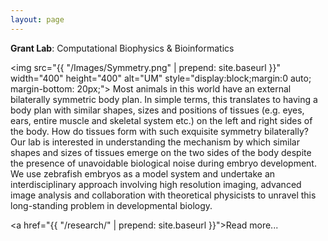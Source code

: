```yaml
---
layout: page
---
```


<section class="intro">
  <div class="grid">
    <div class="unit whole center-on-mobiles">
      <p class="first"><strong>Grant Lab</strong>: Computational Biophysics & Bioinformatics </p>
    </div>
  </div>
</section>

<img src="{{ "/Images/Symmetry.png" | prepend: site.baseurl }}" width="400" height="400" alt="UM" style="display:block;margin:0 auto; margin-bottom: 20px;">
Most animals in this world have an external bilaterally symmetric body plan. In simple terms, this translates to having a body plan with similar shapes, sizes and positions of tissues (e.g. eyes, ears, entire muscle and skeletal system etc.) on the left and right sides of the body. How do tissues form with such exquisite symmetry bilaterally? Our lab is interested in understanding the mechanism by which similar shapes and sizes of tissues emerge on the two sides of the body despite the presence of unavoidable biological noise during embryo development. We use zebrafish embryos as a model system and undertake an interdisciplinary approach involving high resolution imaging, advanced image analysis and collaboration with theoretical physicists to unravel this long-standing problem in developmental biology.

<a href="{{ "/research/" | prepend: site.baseurl }}">Read more...
